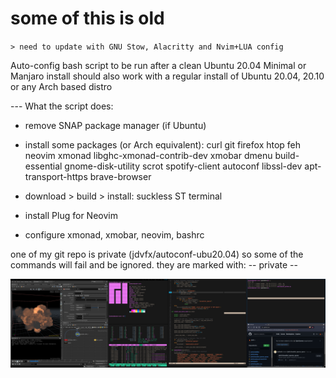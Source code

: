 # some of this is old
`> need to update with GNU Stow, Alacritty and Nvim+LUA config `

Auto-config bash script to be run after a clean Ubuntu 20.04 Minimal or Manjaro install
should also work with a regular install of Ubuntu 20.04, 20.10 or any Arch based distro

--- What the script does:

- remove SNAP package manager (if Ubuntu)
- install some packages (or Arch equivalent):
curl git firefox htop feh neovim xmonad libghc-xmonad-contrib-dev xmobar
dmenu build-essential gnome-disk-utility scrot spotify-client
autoconf libssl-dev apt-transport-https brave-browser

- download > build > install: suckless ST terminal
- install Plug for Neovim
- configure xmonad, xmobar, neovim, bashrc

one of my git repo is private (jdvfx/autoconf-ubu20.04)
so some of the commands will fail and be ignored.
they are marked with: -- private --

![xmonad desktop](https://github.com/jdvfx/setup/blob/master/xmonad_screenshot.png)

